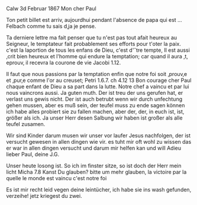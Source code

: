  Calw 3d Februar 1867
Mon cher Paul

Ton petit billet est arriv‚ aujourdhui pendant l'absence de papa qui est … Felbach comme tu sais d‚ja je pense.

Ta derniere lettre ma fait penser que tu n'est pas tout afait heureux au Seigneur, le temptateur fait probablement ses efforts pour t'oter la paix. c'est la laportion de tous les enfans de Dieu, c'est d'ˆtre tempte, Il est aussi ‚crit bien heureux et l'homme qui endure la temptation; car quand il aura ‚t‚ eprouv‚ il recevra la courone de vie Jacobi 1.12.

Il faut que nous passions par la temptation enfin que notre foi soit ‚prouv‚e et ‚pur‚e comme l'or au creuset; Petri 1.6.7. ch 4.12 13 Bon courage cher Paul chaque enfant de Dieu a sa part dans la lutte. Notre chef a vaincu et par lui nous vaincrons aussi. Ja guten muth. Der ist treu der uns gerufen hat, er verlast uns gewis nicht. Der ist auch betrubt wenn wir durch unfechtung gehen mussen, aber es muß sein, der teufel muss zu ende sagen können ich habe alles probiert sie zu fallen machen, aber der, der, in euch ist, ist, größer als ich. Ja unser Herr desen Salbung wir haben ist großer als alle teufel zusamen.

Wir sind Kinder darum musen wir unser vor laufer Jesus nachfolgen, der ist versucht gewesen in allen dingen wie vir. es tuht mir oft wohl zu wissen das er war in allen dingen versucht und darum mir helfen kan und will 
Adieu lieber Paul, deine
 J.G.

Unser heute losong ist. So ich im finster sitze, so ist doch der Herr mein licht Micha 7.8 Kanst Du glauben? bitte um mehr glauben, la victoire par la quelle le monde est vaincu c'est notre foi

Es ist mir recht leid vegen deine leintücher, ich habe sie ins wash gefunden, verzeihe! jetz kriegest du zwei.
